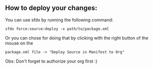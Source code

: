## How to deploy your changes:
You can use sfdx by running the following command:
```
sfdx force:source:deploy -x path/to/package.xml
```

Or you can chose for doing that by clicking with the right button of the mouse on the 
```
package.xml file -> "Deploy Source in Manifest to Org"
```

Obs: Don't forget to authorize your org first :)